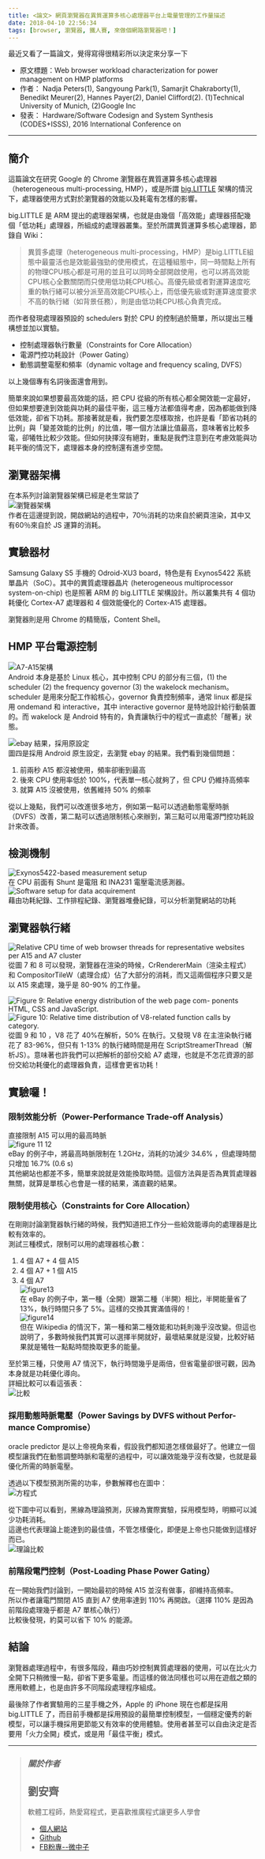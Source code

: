 ```yaml
---
title: <論文> 網頁瀏覽器在異質運算多核心處理器平台上電量管理的工作量描述
date: 2018-04-10 22:56:34
tags: [browser, 瀏覽器, 鐵人賽, 來做個網路瀏覽器吧！]
---
```


                    
&#x6700;&#x8FD1;&#x53C8;&#x770B;&#x4E86;&#x4E00;&#x7BC7;&#x8AD6;&#x6587;&#xFF0C;&#x89BA;&#x5F97;&#x5BEB;&#x5F97;&#x5F88;&#x7CBE;&#x5F69;&#x6240;&#x4EE5;&#x6C7A;&#x5B9A;&#x4F86;&#x5206;&#x4EAB;&#x4E00;&#x4E0B;</p>
<ul>
<li>&#x539F;&#x6587;&#x6A19;&#x984C;&#xFF1A;Web browser workload characterization for power management on HMP platforms</li>
<li>&#x4F5C;&#x8005;&#xFF1A; Nadja Peters(1), Sangyoung Park(1), Samarjit Chakraborty(1), Benedikt Meurer(2), Hannes Payer(2), Daniel Clifford(2). (1)Technical University of Munich, (2)Google Inc</li>
<li>&#x767C;&#x8868;&#xFF1A; Hardware/Software Codesign and System Synthesis (CODES+ISSS), 2016 International Conference on</li>
</ul>
<hr>
<h2>&#x7C21;&#x4ECB;</h2>
<p>&#x9019;&#x7BC7;&#x8AD6;&#x6587;&#x5728;&#x7814;&#x7A76; Google &#x7684; Chrome &#x700F;&#x89BD;&#x5668;&#x5728;&#x7570;&#x8CEA;&#x904B;&#x7B97;&#x591A;&#x6838;&#x5FC3;&#x8655;&#x7406;&#x5668;&#xFF08;heterogeneous multi-processing, HMP&#xFF09;&#xFF0C;&#x6216;&#x662F;&#x6240;&#x8B02; <a href="https://zh.wikipedia.org/wiki/Big.LITTLE" target="_blank">big.LITTLE</a> &#x67B6;&#x69CB;&#x7684;&#x60C5;&#x6CC1;&#x4E0B;&#xFF0C;&#x8655;&#x7406;&#x5668;&#x4F7F;&#x7528;&#x65B9;&#x5F0F;&#x5C0D;&#x65BC;&#x700F;&#x89BD;&#x5668;&#x7684;&#x6548;&#x80FD;&#x4EE5;&#x53CA;&#x8017;&#x96FB;&#x6709;&#x600E;&#x6A23;&#x7684;&#x5F71;&#x97FF;&#x3002;</p>
<p>big.LITTLE &#x662F; ARM &#x63D0;&#x51FA;&#x7684;&#x8655;&#x7406;&#x5668;&#x67B6;&#x69CB;&#xFF0C;&#x4E5F;&#x5C31;&#x662F;&#x7531;&#x5E7E;&#x500B;&#x300C;&#x9AD8;&#x6548;&#x80FD;&#x300D;&#x8655;&#x7406;&#x5668;&#x642D;&#x914D;&#x5E7E;&#x500B;&#x300C;&#x4F4E;&#x529F;&#x8017;&#x300D;&#x8655;&#x7406;&#x5668;&#xFF0C;&#x6240;&#x7D44;&#x6210;&#x7684;&#x8655;&#x7406;&#x5668;&#x53E2;&#x96C6;&#x3002;&#x81F3;&#x65BC;&#x6240;&#x8B02;&#x7570;&#x8CEA;&#x904B;&#x7B97;&#x591A;&#x6838;&#x5FC3;&#x8655;&#x7406;&#x5668;&#xFF0C;&#x7BC0;&#x9304;&#x81EA; Wiki&#xFF1A;</p>
<blockquote>
<p>&#x7570;&#x8CEA;&#x591A;&#x8655;&#x7406;&#xFF08;heterogeneous multi-processing&#xFF0C;HMP&#xFF09;&#x662F;big.LITTLE&#x7D44;&#x614B;&#x4E2D;&#x6700;&#x9748;&#x6D3B;&#x4E5F;&#x662F;&#x6548;&#x80FD;&#x6700;&#x5F37;&#x52C1;&#x7684;&#x4F7F;&#x7528;&#x6A21;&#x5F0F;&#xFF0C;&#x5728;&#x9019;&#x7A2E;&#x7D44;&#x614B;&#x4E2D;&#xFF0C;&#x540C;&#x4E00;&#x6642;&#x9593;&#x9EDE;&#x4E0A;&#x6240;&#x6709;&#x7684;&#x7269;&#x7406;CPU&#x6838;&#x5FC3;&#x90FD;&#x662F;&#x53EF;&#x7528;&#x7684;&#x4E26;&#x4E14;&#x53EF;&#x4EE5;&#x540C;&#x6642;&#x5168;&#x90E8;&#x958B;&#x555F;&#x4F7F;&#x7528;&#xFF0C;&#x4E5F;&#x53EF;&#x4EE5;&#x5C07;&#x9AD8;&#x6548;&#x80FD;CPU&#x6838;&#x5FC3;&#x5168;&#x6578;&#x95DC;&#x9589;&#x800C;&#x53EA;&#x4F7F;&#x7528;&#x4F4E;&#x529F;&#x8017;CPU&#x6838;&#x5FC3;&#x3002;&#x9AD8;&#x512A;&#x5148;&#x7D1A;&#x6216;&#x8005;&#x5C0D;&#x904B;&#x7B97;&#x901F;&#x5EA6;&#x5403;&#x91CD;&#x7684;&#x57F7;&#x884C;&#x7DD2;&#x53EF;&#x4EE5;&#x88AB;&#x5206;&#x6D3E;&#x81F3;&#x9AD8;&#x6548;&#x80FD;CPU&#x6838;&#x5FC3;&#x4E0A;&#xFF0C;&#x800C;&#x4F4E;&#x512A;&#x5148;&#x7D1A;&#x6216;&#x5C0D;&#x904B;&#x7B97;&#x901F;&#x5EA6;&#x8981;&#x6C42;&#x4E0D;&#x9AD8;&#x7684;&#x57F7;&#x884C;&#x7DD2;&#xFF08;&#x5982;&#x80CC;&#x666F;&#x4EFB;&#x52D9;&#xFF09;&#xFF0C;&#x5247;&#x662F;&#x7531;&#x4F4E;&#x529F;&#x8017;CPU&#x6838;&#x5FC3;&#x8CA0;&#x8CAC;&#x5B8C;&#x6210;&#x3002;</p>
</blockquote>
<p>&#x800C;&#x4F5C;&#x8005;&#x767C;&#x73FE;&#x8655;&#x7406;&#x5668;&#x9810;&#x8A2D;&#x7684; schedulers &#x5C0D;&#x65BC; CPU &#x7684;&#x63A7;&#x5236;&#x904E;&#x65BC;&#x7C21;&#x55AE;&#xFF0C;&#x6240;&#x4EE5;&#x63D0;&#x51FA;&#x4E09;&#x7A2E;&#x69CB;&#x60F3;&#x4E26;&#x52A0;&#x4EE5;&#x5BE6;&#x9A57;&#x3002;</p>
<ul>
<li>&#x63A7;&#x5236;&#x8655;&#x7406;&#x5668;&#x57F7;&#x884C;&#x6578;&#x91CF;&#xFF08;Constraints for Core Allocation&#xFF09;</li>
<li>&#x96FB;&#x6E90;&#x9580;&#x63A7;&#x529F;&#x8017;&#x8A2D;&#x8A08;&#xFF08;Power Gating&#xFF09;</li>
<li>&#x52D5;&#x614B;&#x8ABF;&#x6574;&#x96FB;&#x58D3;&#x548C;&#x983B;&#x7387;&#xFF08;dynamic voltage and frequency scaling, DVFS&#xFF09;</li>
</ul>
<p>&#x4EE5;&#x4E0A;&#x5E7E;&#x500B;&#x5C08;&#x6709;&#x540D;&#x8A5E;&#x5F8C;&#x9762;&#x9084;&#x6703;&#x7528;&#x5230;&#x3002;</p>
<p>&#x7C21;&#x55AE;&#x4F86;&#x8AAA;&#x5982;&#x679C;&#x60F3;&#x8981;&#x6700;&#x9AD8;&#x6548;&#x80FD;&#x7684;&#x8A71;&#xFF0C;&#x628A; CPU &#x5F9E;&#x7D1A;&#x7684;&#x6240;&#x6709;&#x6838;&#x5FC3;&#x90FD;&#x5168;&#x958B;&#x6548;&#x80FD;&#x4E00;&#x5B9A;&#x6700;&#x597D;&#xFF0C;&#x4F46;&#x5982;&#x679C;&#x60F3;&#x8981;&#x9054;&#x5230;&#x6548;&#x80FD;&#x8207;&#x529F;&#x8017;&#x7684;&#x6700;&#x4F73;&#x5E73;&#x8861;&#xFF0C;&#x9019;&#x4E09;&#x7A2E;&#x65B9;&#x6CD5;&#x90FD;&#x503C;&#x5F97;&#x8003;&#x616E;&#xFF0C;&#x56E0;&#x70BA;&#x90FD;&#x80FD;&#x505A;&#x5230;&#x964D;&#x4F4E;&#x6548;&#x80FD;&#xFF0C;&#x537B;&#x7701;&#x4E0B;&#x529F;&#x8017;&#x3002;&#x90A3;&#x63A5;&#x8457;&#x5C31;&#x662F;&#x770B;&#xFF0C;&#x6211;&#x5011;&#x8981;&#x600E;&#x9EBC;&#x6A23;&#x53D6;&#x6368;&#xFF0C;&#x4E5F;&#x8A31;&#x662F;&#x770B;&#x300C;&#x7BC0;&#x7701;&#x529F;&#x8017;&#x7684;&#x6BD4;&#x4F8B;&#x300D;&#x8207;&#x300C;&#x8B8A;&#x5DEE;&#x6548;&#x80FD;&#x7684;&#x6BD4;&#x4F8B;&#x300D;&#x7684;&#x6BD4;&#x503C;&#xFF0C;&#x54EA;&#x4E00;&#x500B;&#x65B9;&#x6CD5;&#x8B93;&#x6BD4;&#x503C;&#x6700;&#x9AD8;&#xFF0C;&#x610F;&#x5473;&#x8457;&#x7701;&#x6BD4;&#x8F03;&#x591A;&#x96FB;&#xFF0C;&#x537B;&#x72A7;&#x7272;&#x6BD4;&#x8F03;&#x5C11;&#x6548;&#x80FD;&#x3002;&#x4F46;&#x5982;&#x4F55;&#x6289;&#x64C7;&#x6C92;&#x6709;&#x7D55;&#x5C0D;&#xFF0C;&#x91CD;&#x9EDE;&#x662F;&#x6211;&#x5011;&#x6CE8;&#x610F;&#x5230;&#x5728;&#x8003;&#x616E;&#x6548;&#x80FD;&#x8207;&#x529F;&#x8017;&#x5E73;&#x8861;&#x7684;&#x60C5;&#x6CC1;&#x4E0B;&#xFF0C;&#x8655;&#x7406;&#x5668;&#x672C;&#x8EAB;&#x7684;&#x63A7;&#x5236;&#x9084;&#x6709;&#x9032;&#x6B65;&#x7A7A;&#x9593;&#x3002;</p>
<h2>&#x700F;&#x89BD;&#x5668;&#x67B6;&#x69CB;</h2>
<p>&#x5728;&#x672C;&#x7CFB;&#x5217;&#x8A0E;&#x8AD6;&#x700F;&#x89BD;&#x5668;&#x67B6;&#x69CB;&#x5DF2;&#x7D93;&#x662F;&#x8001;&#x751F;&#x5E38;&#x8AC7;&#x4E86;<br>
<img src="https://user-images.githubusercontent.com/18013815/38518906-d3f81bf4-3c70-11e8-8824-15da5b480f5b.png" alt="&#x700F;&#x89BD;&#x5668;&#x67B6;&#x69CB;"><br>
&#x4F5C;&#x8005;&#x5728;&#x9019;&#x908A;&#x63D0;&#x5230;&#x8AAA;&#xFF0C;&#x958B;&#x555F;&#x7DB2;&#x7AD9;&#x7684;&#x904E;&#x7A0B;&#x4E2D;&#xFF0C;70&#xFF05;&#x6D88;&#x8017;&#x7684;&#x529F;&#x4F86;&#x81EA;&#x65BC;&#x7DB2;&#x9801;&#x6E32;&#x67D3;&#xFF0C;&#x5176;&#x4E2D;&#x53C8;&#x6709;60&#xFF05;&#x4F86;&#x81EA;&#x65BC; JS &#x904B;&#x7B97;&#x7684;&#x6D88;&#x8017;&#x3002;</p>
<h2>&#x5BE6;&#x9A57;&#x5668;&#x6750;</h2>
<p>Samsung Galaxy S5 &#x624B;&#x6A5F;&#x7684; Odroid-XU3 board&#xFF0C;&#x7279;&#x8272;&#x662F;&#x6709; Exynos5422 &#x7CFB;&#x7D71;&#x55AE;&#x6676;&#x7247;&#xFF08;SoC&#xFF09;&#x3002;&#x5176;&#x4E2D;&#x7684;&#x7570;&#x8CEA;&#x8655;&#x7406;&#x5668;&#x6676;&#x7247; (heterogeneous multiprocessor system-on-chip) &#x4E5F;&#x662F;&#x7167;&#x8457; ARM &#x7684; big.LITTLE &#x67B6;&#x69CB;&#x8A2D;&#x8A08;&#x3002;&#x6240;&#x4EE5;&#x53E2;&#x96C6;&#x5171;&#x6709; 4 &#x500B;&#x529F;&#x8017;&#x512A;&#x5316; Cortex-A7 &#x8655;&#x7406;&#x5668;&#x548C; 4 &#x500B;&#x6548;&#x80FD;&#x512A;&#x5316;&#x7684; Cortex-A15 &#x8655;&#x7406;&#x5668;&#x3002;</p>
<p>&#x700F;&#x89BD;&#x5668;&#x5247;&#x662F;&#x7528; Chrome &#x7684;&#x7CBE;&#x7C21;&#x7248;&#xFF0C;Content Shell&#x3002;</p>
<h2>HMP &#x5E73;&#x53F0;&#x96FB;&#x6E90;&#x63A7;&#x5236;</h2>
<p><img src="https://user-images.githubusercontent.com/18013815/38518804-8f3d27c0-3c70-11e8-9b34-b76855d4cd5e.png" alt="A7-A15&#x67B6;&#x69CB;"><br>
Android &#x672C;&#x8EAB;&#x662F;&#x57FA;&#x65BC; Linux &#x6838;&#x5FC3;&#xFF0C;&#x5176;&#x4E2D;&#x63A7;&#x5236; CPU &#x7684;&#x90E8;&#x5206;&#x6709;&#x4E09;&#x500B;&#xFF0C;(1) the scheduler (2) the frequency governor (3) the wakelock mechanism&#x3002;scheduler &#x662F;&#x7528;&#x4F86;&#x5206;&#x914D;&#x5DE5;&#x4F5C;&#x7D66;&#x6838;&#x5FC3;&#xFF0C;governor &#x8CA0;&#x8CAC;&#x63A7;&#x5236;&#x983B;&#x7387;&#xFF0C;&#x901A;&#x5E38; linux &#x90FD;&#x662F;&#x63A1;&#x7528; ondemand &#x548C; interactive&#xFF0C;&#x5176;&#x4E2D; interactive governor &#x662F;&#x7279;&#x5730;&#x8A2D;&#x8A08;&#x7D66;&#x884C;&#x52D5;&#x88DD;&#x7F6E;&#x7684;&#x3002;&#x800C; wakelock &#x662F; Android &#x7279;&#x6709;&#x7684;&#xFF0C;&#x8CA0;&#x8CAC;&#x8B93;&#x57F7;&#x884C;&#x4E2D;&#x7684;&#x7A0B;&#x5F0F;&#x4E00;&#x76F4;&#x8655;&#x65BC;&#x300C;&#x9192;&#x8457;&#x300D;&#x72C0;&#x614B;&#x3002;</p>
<p><img src="https://user-images.githubusercontent.com/18013815/38519534-b4aeee56-3c72-11e8-94ac-6d0e23fb6b4e.png" alt="ebay &#x7D50;&#x679C;&#xFF0C;&#x63A1;&#x7528;&#x539F;&#x8A2D;&#x5B9A;"><br>
&#x5716;&#x56DB;&#x662F;&#x63A1;&#x7528; Android &#x539F;&#x751F;&#x8A2D;&#x5B9A;&#xFF0C;&#x53BB;&#x700F;&#x89BD; ebay &#x7684;&#x7D50;&#x679C;&#x3002;&#x6211;&#x5011;&#x770B;&#x5230;&#x5E7E;&#x500B;&#x554F;&#x984C;&#xFF1A;</p>
<ol>
<li>&#x524D;&#x5169;&#x79D2; A15 &#x90FD;&#x6C92;&#x88AB;&#x4F7F;&#x7528;&#xFF0C;&#x983B;&#x7387;&#x537B;&#x885D;&#x5230;&#x6700;&#x9AD8;</li>
<li>&#x5F8C;&#x4F86; CPU &#x4F7F;&#x7528;&#x7387;&#x4F4E;&#x65BC; 100%&#xFF0C;&#x4EE3;&#x8868;&#x55AE;&#x4E00;&#x6838;&#x5FC3;&#x5C31;&#x5920;&#x4E86;&#xFF0C;&#x4F46; CPU &#x4ECD;&#x7DAD;&#x6301;&#x9AD8;&#x983B;&#x7387;</li>
<li>&#x5C31;&#x7B97; A15 &#x6C92;&#x88AB;&#x4F7F;&#x7528;&#xFF0C;&#x4F9D;&#x820A;&#x7DAD;&#x6301; 50% &#x7684;&#x983B;&#x7387;</li>
</ol>
<p>&#x5F9E;&#x4EE5;&#x4E0A;&#x5E7E;&#x9EDE;&#xFF0C;&#x6211;&#x5011;&#x53EF;&#x4EE5;&#x6539;&#x9032;&#x5F88;&#x591A;&#x5730;&#x65B9;&#xFF0C;&#x4F8B;&#x5982;&#x7B2C;&#x4E00;&#x9EDE;&#x53EF;&#x4EE5;&#x900F;&#x904E;&#x52D5;&#x614B;&#x96FB;&#x58D3;&#x6642;&#x8108;&#xFF08;DVFS&#xFF09;&#x6539;&#x5584;&#xFF0C;&#x7B2C;&#x4E8C;&#x9EDE;&#x53EF;&#x4EE5;&#x900F;&#x904E;&#x9650;&#x5236;&#x6838;&#x5FC3;&#x4F86;&#x8FA6;&#x5230;&#xFF0C;&#x7B2C;&#x4E09;&#x9EDE;&#x53EF;&#x4EE5;&#x7528;&#x96FB;&#x6E90;&#x9580;&#x63A7;&#x529F;&#x8017;&#x8A2D;&#x8A08;&#x4F86;&#x6539;&#x5584;&#x3002;</p>
<h2>&#x6AA2;&#x6E2C;&#x6A5F;&#x5236;</h2>
<p><img src="https://user-images.githubusercontent.com/18013815/38532455-82643430-3ca7-11e8-808c-2ccf1ab3e3a6.png" alt="Exynos5422-based measurement setup"><br>
&#x5728; CPU &#x524D;&#x9762;&#x6709; Shunt &#x662F;&#x96FB;&#x963B; &#x548C; INA231 &#x96FB;&#x58D3;&#x96FB;&#x6D41;&#x611F;&#x6E2C;&#x5668;&#x3002;<br>
<img src="https://user-images.githubusercontent.com/18013815/38532452-81ecbcfc-3ca7-11e8-9a70-e078ade49c11.png" alt="Software setup for data acquirement"><br>
&#x85C9;&#x7531;&#x529F;&#x8017;&#x7D00;&#x9304;&#x3001;&#x5DE5;&#x4F5C;&#x6392;&#x7A0B;&#x7D00;&#x9304;&#x3001;&#x700F;&#x89BD;&#x5668;&#x5806;&#x758A;&#x7D00;&#x9304;&#xFF0C;&#x53EF;&#x4EE5;&#x5206;&#x6790;&#x700F;&#x89BD;&#x7DB2;&#x7AD9;&#x7684;&#x529F;&#x8017;</p>
<h2>&#x700F;&#x89BD;&#x5668;&#x57F7;&#x884C;&#x7DD2;</h2>
<p><img src="https://user-images.githubusercontent.com/18013815/38533062-271ba22c-3caa-11e8-8bfc-205eb804df4d.png" alt="Relative CPU time of web browser threads for representative websites per A15 and A7 cluster"><br>
&#x5F9E;&#x5716; 7 &#x548C; 8 &#x53EF;&#x4EE5;&#x767C;&#x73FE;&#xFF0C;&#x700F;&#x89BD;&#x5668;&#x5728;&#x6E32;&#x67D3;&#x7684;&#x6642;&#x5019;&#xFF0C;CrRendererMain&#xFF08;&#x6E32;&#x67D3;&#x4E3B;&#x7A0B;&#x5F0F;&#xFF09; &#x548C; CompositorTileW&#xFF08;&#x8655;&#x7406;&#x5408;&#x6210;&#xFF09;&#x4F54;&#x4E86;&#x5927;&#x90E8;&#x5206;&#x7684;&#x6D88;&#x8017;&#xFF0C;&#x800C;&#x53C8;&#x9019;&#x5169;&#x500B;&#x7A0B;&#x5E8F;&#x53EA;&#x8981;&#x53C8;&#x662F;&#x4EE5; A15 &#x4F86;&#x8655;&#x7406;&#xFF0C;&#x5E7E;&#x4E4E;&#x662F; 80-90% &#x7684;&#x5DE5;&#x4F5C;&#x91CF;&#x3002;</p>
<p><img src="https://user-images.githubusercontent.com/18013815/38535603-d8dec65e-3cb6-11e8-8ef0-4a435c5e878d.png" alt="Figure 9: Relative energy distribution of the web page com- ponents HTML, CSS and JavaScript."><br>
<img src="https://user-images.githubusercontent.com/18013815/38535720-7aa49d7e-3cb7-11e8-8717-d2692c7bca58.png" alt="Figure 10: Relative time distribution of V8-related function calls by category."><br>
&#x5F9E;&#x5716; 9 &#x548C; 10 &#xFF0C;V8 &#x82B1;&#x4E86; 40%&#x5728;&#x89E3;&#x6790;&#xFF0C;50% &#x5728;&#x57F7;&#x884C;&#x3002;&#x53C8;&#x767C;&#x73FE; V8 &#x5728;&#x4E3B;&#x6E32;&#x67D3;&#x57F7;&#x884C;&#x7DD2;&#x82B1;&#x4E86; 83-96%&#xFF0C;&#x4F46;&#x53EA;&#x6709; 1-13% &#x7684;&#x57F7;&#x884C;&#x7DD2;&#x6642;&#x9593;&#x662F;&#x7528;&#x5728; ScriptStreamerThread&#xFF08;&#x89E3;&#x6790;JS&#xFF09;&#x3002;&#x610F;&#x5473;&#x8457;&#x4E5F;&#x8A31;&#x6211;&#x5011;&#x53EF;&#x4EE5;&#x628A;&#x89E3;&#x6790;&#x7684;&#x90E8;&#x4EFD;&#x4EA4;&#x7D66; A7 &#x8655;&#x7406;&#xFF0C;&#x4E5F;&#x5C31;&#x662F;&#x4E0D;&#x600E;&#x82B1;&#x8CC7;&#x6E90;&#x7684;&#x90E8;&#x4EFD;&#x4EA4;&#x7D66;&#x529F;&#x8017;&#x512A;&#x5316;&#x7684;&#x8655;&#x7406;&#x5668;&#x8CA0;&#x8CAC;&#xFF0C;&#x9019;&#x6A23;&#x6703;&#x66F4;&#x7701;&#x529F;&#x8017;&#xFF01;</p>
<h2>&#x5BE6;&#x9A57;&#x56C9;&#xFF01;</h2>
<h3>&#x9650;&#x5236;&#x6548;&#x80FD;&#x5206;&#x6790;&#xFF08;Power-Performance Trade-off Analysis&#xFF09;</h3>
<p>&#x76F4;&#x63A5;&#x9650;&#x5236; A15 &#x53EF;&#x4EE5;&#x7528;&#x7684;&#x6700;&#x9AD8;&#x6642;&#x8108;<br>
<img src="https://user-images.githubusercontent.com/18013815/38539109-4ad61548-3cc9-11e8-82a7-9f81e7ae3426.png" alt="figure 11 12"><br>
eBay &#x7684;&#x4F8B;&#x5B50;&#x4E2D;&#xFF0C;&#x5C07;&#x6700;&#x9AD8;&#x6642;&#x8108;&#x9650;&#x5236;&#x5728; 1.2GHz&#xFF0C;&#x6D88;&#x8017;&#x7684;&#x529F;&#x6E1B;&#x5C11; 34.6% &#xFF0C;&#x4F46;&#x8655;&#x7406;&#x6642;&#x9593;&#x53EA;&#x589E;&#x52A0; 16.7% (0.6 s)<br>
&#x5176;&#x4ED6;&#x7DB2;&#x7AD9;&#x4E5F;&#x90FD;&#x5DEE;&#x4E0D;&#x591A;&#xFF0C;&#x7C21;&#x55AE;&#x4F86;&#x8AAA;&#x5C31;&#x662F;&#x6548;&#x80FD;&#x63DB;&#x53D6;&#x6642;&#x9593;&#x3002;&#x9019;&#x500B;&#x65B9;&#x6CD5;&#x8207;&#x662F;&#x5426;&#x70BA;&#x7570;&#x8CEA;&#x8655;&#x7406;&#x5668;&#x7121;&#x95DC;&#xFF0C;&#x5C31;&#x7B97;&#x662F;&#x55AE;&#x6838;&#x5FC3;&#x4E5F;&#x6703;&#x662F;&#x4E00;&#x6A23;&#x7684;&#x7D50;&#x679C;&#xFF0C;&#x6EFF;&#x76F4;&#x89C0;&#x7684;&#x7D50;&#x679C;&#x3002;</p>
<h3>&#x9650;&#x5236;&#x4F7F;&#x7528;&#x6838;&#x5FC3;&#xFF08;Constraints for Core Allocation&#xFF09;</h3>
<p>&#x5728;&#x525B;&#x525B;&#x8A0E;&#x8AD6;&#x700F;&#x89BD;&#x5668;&#x57F7;&#x884C;&#x7DD2;&#x7684;&#x6642;&#x5019;&#xFF0C;&#x6211;&#x5011;&#x77E5;&#x9053;&#x628A;&#x5DE5;&#x4F5C;&#x5206;&#x4E00;&#x4E9B;&#x7D66;&#x6548;&#x80FD;&#x5C0E;&#x5411;&#x7684;&#x8655;&#x7406;&#x5668;&#x662F;&#x6BD4;&#x8F03;&#x6709;&#x6548;&#x7387;&#x7684;&#x3002;<br>
&#x6E2C;&#x8A66;&#x4E09;&#x7A2E;&#x6A21;&#x5F0F;&#xFF0C;&#x9650;&#x5236;&#x53EF;&#x4EE5;&#x7528;&#x7684;&#x8655;&#x7406;&#x5668;&#x6838;&#x5FC3;&#x6578;&#xFF1A;</p>
<ol>
<li>4 &#x500B; A7 + 4 &#x500B; A15</li>
<li>4 &#x500B; A7 + 1 &#x500B; A15</li>
<li>4 &#x500B; A7<br>
<img src="https://user-images.githubusercontent.com/18013815/38562563-75b2ee28-3d0d-11e8-872f-3a6ed9f2bc53.png" alt="figure13"><br>
&#x5728; eBay &#x7684;&#x4F8B;&#x5B50;&#x4E2D;&#xFF0C;&#x7B2C;&#x4E00;&#x7A2E;&#xFF08;&#x5168;&#x958B;&#xFF09;&#x8DDF;&#x7B2C;&#x4E8C;&#x7A2E;&#xFF08;&#x534A;&#x958B;&#xFF09;&#x76F8;&#x6BD4;&#xFF0C;&#x534A;&#x958B;&#x80FD;&#x91CF;&#x7701;&#x4E86; 13%&#xFF0C;&#x57F7;&#x884C;&#x6642;&#x9593;&#x53EA;&#x591A;&#x4E86; 5%&#x3002;&#x9019;&#x6A23;&#x7684;&#x4EA4;&#x63DB;&#x5176;&#x5BE6;&#x6EFF;&#x503C;&#x5F97;&#x7684;&#xFF01;<br>
<img src="https://user-images.githubusercontent.com/18013815/38562751-dc7dcccc-3d0d-11e8-9d2d-c71a9c7d7d30.png" alt="figure14"><br>
&#x4F46;&#x5728; Wikipedia &#x7684;&#x60C5;&#x6CC1;&#x4E0B;&#xFF0C;&#x7B2C;&#x4E00;&#x7A2E;&#x548C;&#x7B2C;&#x4E8C;&#x7A2E;&#x6548;&#x80FD;&#x548C;&#x529F;&#x8017;&#x5247;&#x5E7E;&#x4E4E;&#x6C92;&#x6539;&#x8B8A;&#x3002;&#x4F46;&#x9019;&#x4E5F;&#x8AAA;&#x660E;&#x4E86;&#xFF0C;&#x591A;&#x6578;&#x6642;&#x5019;&#x6211;&#x5011;&#x5176;&#x5BE6;&#x53EF;&#x4EE5;&#x9078;&#x64C7;&#x534A;&#x958B;&#x5C31;&#x597D;&#xFF0C;&#x6700;&#x58DE;&#x7D50;&#x679C;&#x5C31;&#x662F;&#x6C92;&#x8B8A;&#xFF0C;&#x6BD4;&#x8F03;&#x597D;&#x7D50;&#x679C;&#x5C31;&#x662F;&#x72A7;&#x7272;&#x4E00;&#x9EDE;&#x9EDE;&#x6642;&#x9593;&#x63DB;&#x53D6;&#x66F4;&#x591A;&#x7684;&#x80FD;&#x91CF;&#x3002;</li>
</ol>
<p>&#x81F3;&#x65BC;&#x7B2C;&#x4E09;&#x7A2E;&#xFF0C;&#x53EA;&#x4F7F;&#x7528; A7 &#x60C5;&#x6CC1;&#x4E0B;&#xFF0C;&#x57F7;&#x884C;&#x6642;&#x9593;&#x5E7E;&#x4E4E;&#x662F;&#x5169;&#x500D;&#xFF0C;&#x4F46;&#x7701;&#x96FB;&#x91CF;&#x537B;&#x5F88;&#x53EF;&#x89C0;&#xFF0C;&#x56E0;&#x70BA;&#x672C;&#x8EAB;&#x5C31;&#x662F;&#x529F;&#x8017;&#x512A;&#x5316;&#x5C0E;&#x5411;&#x3002;<br>
&#x8A73;&#x7D30;&#x6BD4;&#x8F03;&#x53EF;&#x4EE5;&#x770B;&#x9019;&#x5F35;&#x8868;&#xFF1A;<br>
<img src="https://user-images.githubusercontent.com/18013815/38563072-9a17a5dc-3d0e-11e8-8685-1356404ee9e2.png" alt="&#x6BD4;&#x8F03;"></p>
<h3>&#x63A1;&#x7528;&#x52D5;&#x614B;&#x6642;&#x8108;&#x96FB;&#x58D3;&#xFF08;Power Savings by DVFS without Perfor- mance Compromise&#xFF09;</h3>
<p>oracle predictor &#x662F;&#x4EE5;&#x4E0A;&#x5E1D;&#x8996;&#x89D2;&#x4F86;&#x770B;&#xFF0C;&#x5047;&#x8A2D;&#x6211;&#x5011;&#x90FD;&#x77E5;&#x9053;&#x600E;&#x6A23;&#x505A;&#x6700;&#x597D;&#x4E86;&#x3002;&#x4ED6;&#x5EFA;&#x7ACB;&#x4E00;&#x500B;&#x6A21;&#x578B;&#x8B93;&#x6211;&#x5011;&#x5728;&#x52D5;&#x614B;&#x8ABF;&#x6574;&#x6642;&#x8108;&#x548C;&#x96FB;&#x58D3;&#x7684;&#x904E;&#x7A0B;&#x4E2D;&#xFF0C;&#x53EF;&#x4EE5;&#x8B93;&#x6548;&#x80FD;&#x5E7E;&#x4E4E;&#x6C92;&#x6709;&#x6539;&#x8B8A;&#xFF0C;&#x4E5F;&#x5C31;&#x662F;&#x6700;&#x512A;&#x5316;&#x6240;&#x9700;&#x7684;&#x6642;&#x8108;&#x96FB;&#x58D3;&#x3002;</p>
<p>&#x900F;&#x904E;&#x4EE5;&#x4E0B;&#x6A21;&#x578B;&#x9810;&#x6E2C;&#x6240;&#x9700;&#x7684;&#x529F;&#x7387;&#xFF0C;&#x53C3;&#x6578;&#x89E3;&#x91CB;&#x4E5F;&#x5728;&#x5716;&#x4E2D;&#xFF1A;<br>
<img src="https://user-images.githubusercontent.com/18013815/38563769-3a17b486-3d10-11e8-930e-a7188a5d33a1.png" alt="&#x65B9;&#x7A0B;&#x5F0F;"></p>
<p>&#x5F9E;&#x4E0B;&#x5716;&#x4E2D;&#x53EF;&#x4EE5;&#x770B;&#x5230;&#xFF0C;&#x9ED1;&#x7DDA;&#x70BA;&#x7406;&#x8AD6;&#x9810;&#x6E2C;&#xFF0C;&#x7070;&#x7DDA;&#x70BA;&#x5BE6;&#x969B;&#x5BE6;&#x9A57;&#xFF0C;&#x63A1;&#x7528;&#x6A21;&#x578B;&#x6642;&#xFF0C;&#x660E;&#x986F;&#x53EF;&#x4EE5;&#x6E1B;&#x5C11;&#x529F;&#x8017;&#x6D88;&#x8017;&#x3002;<br>
&#x9019;&#x908A;&#x4E5F;&#x4EE3;&#x8868;&#x7406;&#x8AD6;&#x4E0A;&#x80FD;&#x9054;&#x5230;&#x7684;&#x6700;&#x4F73;&#x503C;&#xFF0C;&#x4E0D;&#x7BA1;&#x600E;&#x6A23;&#x512A;&#x5316;&#xFF0C;&#x5373;&#x4FBF;&#x662F;&#x4E0A;&#x5E1D;&#x4E5F;&#x53EA;&#x80FD;&#x505A;&#x5230;&#x9019;&#x6A23;&#x597D;&#x800C;&#x5DF2;&#x3002;<br>
<img src="https://user-images.githubusercontent.com/18013815/38563848-75874a2c-3d10-11e8-89d7-7e6217e671d3.png" alt="&#x7406;&#x8AD6;&#x6BD4;&#x8F03;"></p>
<h3>&#x524D;&#x968E;&#x6BB5;&#x96FB;&#x9580;&#x63A7;&#x5236;&#xFF08;Post-Loading Phase Power Gating&#xFF09;</h3>
<p>&#x5728;&#x4E00;&#x958B;&#x59CB;&#x6211;&#x5011;&#x8A0E;&#x8AD6;&#x5230;&#xFF0C;&#x4E00;&#x958B;&#x59CB;&#x6700;&#x521D;&#x7684;&#x6642;&#x5019; A15 &#x4E26;&#x6C92;&#x6709;&#x505A;&#x4E8B;&#xFF0C;&#x537B;&#x7DAD;&#x6301;&#x9AD8;&#x983B;&#x7387;&#x3002;<br>
&#x6240;&#x4EE5;&#x4F5C;&#x8005;&#x8B93;&#x96FB;&#x9580;&#x95DC;&#x9589; A15 &#x76F4;&#x5230; A7 &#x4F7F;&#x7528;&#x7387;&#x9054;&#x5230; 110% &#x518D;&#x958B;&#x555F;&#x3002;&#xFF08;&#x9078;&#x64C7; 110% &#x662F;&#x56E0;&#x70BA;&#x524D;&#x968E;&#x6BB5;&#x8655;&#x7406;&#x5E7E;&#x4E4E;&#x90FD;&#x662F; A7 &#x55AE;&#x6838;&#x5FC3;&#x57F7;&#x884C;&#xFF09;<br>
&#x6BD4;&#x8F03;&#x5F8C;&#x767C;&#x73FE;&#xFF0C;&#x7D04;&#x83AB;&#x53EF;&#x4EE5;&#x7701;&#x4E0B; 10% &#x7684;&#x80FD;&#x6E90;&#x3002;</p>
<h2>&#x7D50;&#x8AD6;</h2>
<p>&#x700F;&#x89BD;&#x5668;&#x8655;&#x7406;&#x904E;&#x7A0B;&#x4E2D;&#xFF0C;&#x6709;&#x5F88;&#x591A;&#x968E;&#x6BB5;&#xFF0C;&#x85C9;&#x7531;&#x5DE7;&#x5999;&#x63A7;&#x5236;&#x7570;&#x8CEA;&#x8655;&#x7406;&#x5668;&#x7684;&#x4F7F;&#x7528;&#xFF0C;&#x53EF;&#x4EE5;&#x5728;&#x6BD4;&#x706B;&#x529B;&#x5168;&#x958B;&#x4E0B;&#x53EA;&#x7A0D;&#x5FAE;&#x6162;&#x4E00;&#x9EDE;&#xFF0C;&#x537B;&#x7701;&#x4E0B;&#x66F4;&#x591A;&#x96FB;&#x91CF;&#x3002;&#x800C;&#x9019;&#x6A23;&#x7684;&#x505A;&#x6CD5;&#x540C;&#x6A23;&#x4E5F;&#x53EF;&#x4EE5;&#x7528;&#x5728;&#x904A;&#x6232;&#x4E4B;&#x985E;&#x7684;&#x61C9;&#x7528;&#x8EDF;&#x9AD4;&#x4E0A;&#xFF0C;&#x4E5F;&#x662F;&#x7531;&#x8A31;&#x591A;&#x4E0D;&#x540C;&#x968E;&#x6BB5;&#x8655;&#x7406;&#x7A0B;&#x5E8F;&#x7D44;&#x6210;&#x3002;</p>
<p>&#x6700;&#x5F8C;&#x9664;&#x4E86;&#x4F5C;&#x8005;&#x5BE6;&#x9A57;&#x7528;&#x7684;&#x4E09;&#x661F;&#x624B;&#x6A5F;&#x4E4B;&#x5916;&#xFF0C;Apple &#x7684; iPhone &#x73FE;&#x5728;&#x4E5F;&#x90FD;&#x662F;&#x63A1;&#x7528; big.LITTLE &#x4E86;&#xFF0C;&#x800C;&#x76EE;&#x524D;&#x624B;&#x6A5F;&#x90FD;&#x662F;&#x63A1;&#x7528;&#x9810;&#x8A2D;&#x7684;&#x6700;&#x7C21;&#x55AE;&#x63A7;&#x5236;&#x6A21;&#x578B;&#xFF0C;&#x4E00;&#x500B;&#x7A69;&#x5B9A;&#x512A;&#x79C0;&#x7684;&#x65B0;&#x6A21;&#x578B;&#xFF0C;&#x53EF;&#x4EE5;&#x8B93;&#x624B;&#x6A5F;&#x63A1;&#x7528;&#x66F4;&#x7BC0;&#x80FD;&#x53C8;&#x6709;&#x6548;&#x7387;&#x7684;&#x4F7F;&#x7528;&#x9AD4;&#x9A57;&#x3002;&#x4F7F;&#x7528;&#x8005;&#x751A;&#x81F3;&#x53EF;&#x4EE5;&#x81EA;&#x7531;&#x6C7A;&#x5B9A;&#x662F;&#x5426;&#x8981;&#x7528;&#x300C;&#x706B;&#x529B;&#x5168;&#x958B;&#x300D;&#x6A21;&#x5F0F;&#xFF0C;&#x6216;&#x662F;&#x7528;&#x300C;&#x6700;&#x4F73;&#x5E73;&#x8861;&#x300D;&#x6A21;&#x5F0F;&#x3002;</p>
<hr>
<blockquote>
<h3><em><strong>&#x95DC;&#x65BC;&#x4F5C;&#x8005;</strong></em></h3>
<h2>&#x5289;&#x5B89;&#x9F4A;</h2>
<p>&#x8EDF;&#x9AD4;&#x5DE5;&#x7A0B;&#x5E2B;&#xFF0C;&#x71B1;&#x611B;&#x5BEB;&#x7A0B;&#x5F0F;&#xFF0C;&#x66F4;&#x559C;&#x6B61;&#x63A8;&#x5EE3;&#x7A0B;&#x5F0F;&#x8B93;&#x66F4;&#x591A;&#x4EBA;&#x5B78;&#x6703;</p>
<ul>
<li>
<a href="https://tigercosmos.github.io" target="_blank">&#x500B;&#x4EBA;&#x7DB2;&#x7AD9;</a>
</li>
<li>
<a href="https://github.com/tigercosmos" target="_blank">Github</a>
</li>
<li>
<a href="https://www.facebook.com/CodingNeutrino/" target="_blank">FB&#x7C89;&#x5C08;--&#x5FAE;&#x4E2D;&#x5B50;</a>
</li>
</ul>
</blockquote>
 <br>
                                                    </div>
                    </div>
                
